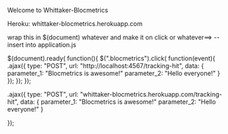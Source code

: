 Welcome to Whittaker-Blocmetrics

Heroku: whittaker-blocmetrics.herokuapp.com




wrap this in $(document) whatever and make it on click or whatever==>
--insert into application.js



$(document).ready(
  function(){
    $(".blocmetrics").click(
      function(event){
        .ajax({
            type: "POST",
            url: "http://localhost:4567/tracking-hit",
          data: {
            parameter_1: "Blocmetrics is awesome!"
            parameter_2: "Hello everyone!"
        }    
        });
      });
});








.ajax({
    type: "POST",
    url: "whittaker-blocmetrics.herokuapp.com/tracking-hit", 
  data: {
            parameter_1: "Blocmetrics is awesome!"
            parameter_2: "Hello everyone!"
          }
<!--     contentType: "application/json; charset=utf-8",
    dataType: "json",
    success: function(msg) {
      UseReturnedData(msg.d);
    },
    error: function(err) {
        alert(err.toString());
      if (err.status == 200) {
        ParseResult(err);
      }
      else { alert('Error:' + err.responseText + '  Status: ' + err.status); }
    } -->
});